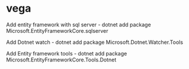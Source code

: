 # vega

Add entity framework with sql server - 
dotnet add package Microsoft.EntityFrameworkCore.sqlserver

Add Dotnet watch - 
dotnet add package Microsoft.Dotnet.Watcher.Tools

Add Entity framework tools - 
dotnet add package Microsoft.EntityFrameworkCore.Tools.Dotnet
